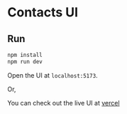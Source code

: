 # Contacts UI

## Run

```sh
npm install
npm run dev
```

Open the UI at `localhost:5173`.

Or,

You can check out the live UI at [vercel](https://vercel.com/arup3201s-projects/contacts/4rHSqMYYgizHsKagoBJZcmGjppkk)